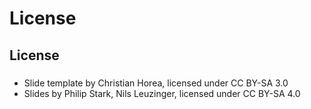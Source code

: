 
# License

## License

###

- Slide template by Christian Horea, licensed under CC BY-SA 3.0
- Slides by Philip Stark, Nils Leuzinger, licensed under CC BY-SA 4.0
